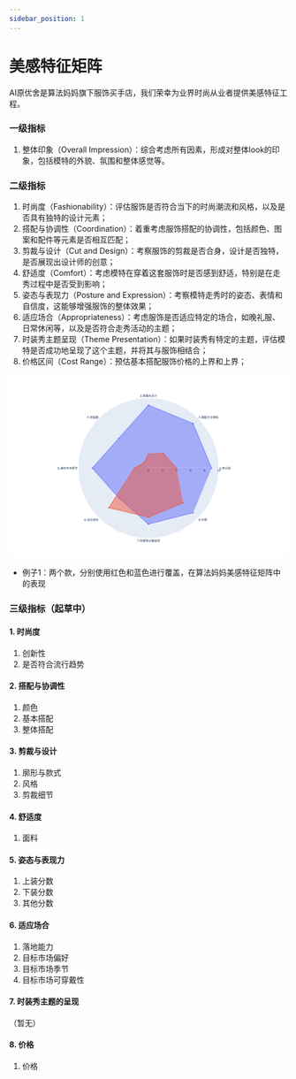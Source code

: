 ```yaml
---
sidebar_position: 1
---
```


# 美感特征矩阵
AI原优舍是算法妈妈旗下服饰买手店，我们荣幸为业界时尚从业者提供美感特征工程。

### 一级指标
1. 整体印象（Overall Impression）：综合考虑所有因素，形成对整体look的印象，包括模特的外貌、氛围和整体感觉等。

### 二级指标
1. 时尚度（Fashionability）：评估服饰是否符合当下的时尚潮流和风格，以及是否具有独特的设计元素；
2. 搭配与协调性（Coordination）：着重考虑服饰搭配的协调性，包括颜色、图案和配件等元素是否相互匹配；
3. 剪裁与设计（Cut and Design）：考察服饰的剪裁是否合身，设计是否独特，是否展现出设计师的创意；
4. 舒适度（Comfort）：考虑模特在穿着这套服饰时是否感到舒适，特别是在走秀过程中是否受到影响；
5. 姿态与表现力（Posture and Expression）：考察模特走秀时的姿态、表情和自信度，这能够增强服饰的整体效果；
6. 适应场合（Appropriateness）：考虑服饰是否适应特定的场合，如晚礼服、日常休闲等，以及是否符合走秀活动的主题；
7. 时装秀主题呈现（Theme Presentation）：如果时装秀有特定的主题，评估模特是否成功地呈现了这个主题，并将其与服饰相结合；
8. 价格区间（Cost Range）：预估基本搭配服饰价格的上界和上界；

![](./img/fashion.look.features.sample.1.png)
* 例子1：两个款，分别使用红色和蓝色进行覆盖，在算法妈妈美感特征矩阵中的表现

### 三级指标（起草中）
#### 1. 时尚度
1. 创新性
2. 是否符合流行趋势

#### 2. 搭配与协调性
1. 颜色
2. 基本搭配
3. 整体搭配

#### 3. 剪裁与设计
1. 廓形与款式
2. 风格
3. 剪裁细节

#### 4. 舒适度
1. 面料

#### 5. 姿态与表现力
1. 上装分数
2. 下装分数
3. 其他分数

#### 6. 适应场合
1. 落地能力
2. 目标市场偏好
3. 目标市场季节
4. 目标市场可穿戴性

#### 7. 时装秀主题的呈现
（暂无）

#### 8. 价格
1. 价格